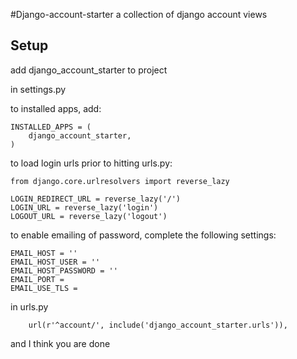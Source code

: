 #Django-account-starter
a collection of django account views

## Setup
add django_account_starter to project


in settings.py


to installed apps, add:

```
INSTALLED_APPS = (
    django_account_starter,
)
```


to load login urls prior to hitting urls.py:

```
from django.core.urlresolvers import reverse_lazy

LOGIN_REDIRECT_URL = reverse_lazy('/')
LOGIN_URL = reverse_lazy('login')
LOGOUT_URL = reverse_lazy('logout')
```


to enable emailing of password,
complete the following settings:

```
EMAIL_HOST = ''
EMAIL_HOST_USER = ''
EMAIL_HOST_PASSWORD = ''
EMAIL_PORT =
EMAIL_USE_TLS =
```


in urls.py
```
    url(r'^account/', include('django_account_starter.urls')),
```

and I think you are done